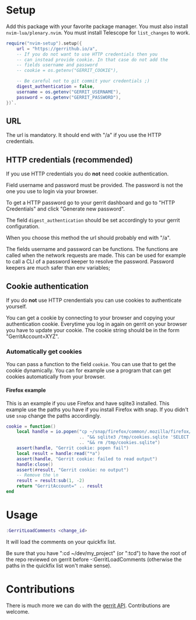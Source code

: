 # Setup

Add this package with your favorite package manager. You must also install `nvim-lua/plenary.nvim`.
You must install Telescope for `list_changes` to work.


```lua
require("nvim-setup").setup({
    url = "https://gerrithub.io/a",
    -- If you do not want to use HTTP credentials then you
    -- can instead provide cookie. In that case do not add the
    -- fields username and password
    -- cookie = os.getenv("GERRIT_COOKIE"),

    -- Be careful not to git commit your credentials ;)
    digest_authentication = false,
    username = os.getenv("GERRIT_USERNAME"),
    password = os.getenv("GERRIT_PASSWORD"),
})`.
```
## URL

The url is mandatory. It should end with "/a" if you use the HTTP credentials.

## HTTP credentials (recommended)

If you use HTTP credentials you do **not** need cookie authentication.

Field username and password must be provided. The password is not the one you use to login via your browser.

To get a HTTP password go to your gerrit dashboard and go to "HTTP Credentials" and click "Generate new password".

The field `digest_authentication` should be set accordingly to your gerrit configuration.

When you choose this method the url should probably end with "/a".

The fields username and password can be functions. The functions are called when the network
requests are made. This can be used for example to call a CLI of a password keeper to resolve
the password. Password keepers are much safer than env variables;

## Cookie authentication

If you do **not** use HTTP crendentials you can use cookies to authenticate yourself.

You can get a cookie by connecting to your browser and copying your authentication cookie. Everytime you log in again on gerrit on your browser you have to update your cookie. The cookie string should be in the form "GerritAccount=XYZ".

### Automatically get cookies

You can pass a function to the field `cookie`. You can use that to get the cookie dynamically. You can for example
use a program that can get cookies automatically from your browser.

#### Firefox example

This is an example if you use Firefox and have sqlite3 installed. This example use the paths you
have if you install Firefox with snap. If you didn't use `snap` change the paths accordingly.

```lua
cookie = function()
    local handle = io.popen("cp ~/snap/firefox/common/.mozilla/firefox/*default-release/cookies.sqlite /tmp/cookies.sqlite "
                            .. "&& sqlite3 /tmp/cookies.sqlite 'SELECT value FROM moz_cookies WHERE name=\"GerritAccount\" ;'"
                            .. "&& rm /tmp/cookies.sqlite")
    assert(handle, "Gerrit cookie: popen fail")
    local result = handle:read("*a")
    assert(handle, "Gerrit cookie: failed to read output")
    handle:close()
    assert(#result, "Gerrit cookie: no output")
    -- Remove the \n
    result = result:sub(1, -2)
    return "GerritAccount=" .. result
end
```

# Usage

```lua
:GerritLoadComments <change_id>
```

It will load the comments on your quickfix list.

Be sure that you have ":cd ~/dev/my_project" (or ":tcd") to have the root of the repo reviewed on gerrit before
-:GerritLoadComments (otherwise the paths in the quickfix list won't make sense).

# Contributions

There is much more we can do with the [gerrit API](https://gerrit-documentation.storage.googleapis.com/Documentation/2.15.3/rest-api.html). Contributions are welcome.
